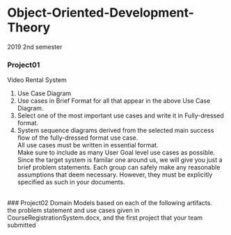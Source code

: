 # Object-Oriented-Development-Theory
2019 2nd semester
### Project01
Video Rental System<br>
1. Use Case Diagram<br>
2. Use cases in Brief Format for all that appear in the above Use Case Diagram.<br>
3. Select one of the most important use cases and write it in Fully-dressed format.<br>
4. System sequence diagrams derived from the selected main success flow of the fully-dressed format use case.<br>
All use cases must be written in essential format.<br>
Make sure to include as many User Goal level use cases as possible.<br>
Since the target system is familar one around us, we will give you just a brief problem statements. Each group can safely make any reasonable assumptions that deem necessary. However, they must be explicitly specified as such in your documents.<br>
<br>
### Project02
Domain Models based on each of the following artifacts. <br>
the problem statement and use cases given in CourseRegistrationSystem.docx, and the first project that your team submitted <br>

